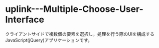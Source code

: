 # uplink---Multiple-Choose-User-Interface
クライアントサイドで複数個の要素を選択し，処理を行う際のUIを構成するJavaScript(jQuery)アプリケーションです。
